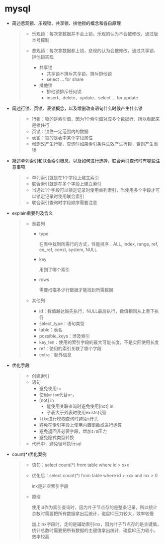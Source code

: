 # mysql

+ 简述悲观锁、乐观锁、共享锁、排他锁的概念和各自原理

  > + 乐观锁：每次拿数据并不会上锁，乐观的认为不会被修改，通过版本号控制
  >
  > + 悲观锁：每次拿数据都上锁，悲观的认为会被修改，通过共享锁、排他锁实现
  >   + 共享锁
  >     + 共享锁不排斥共享锁，排斥排他锁
  >     + select ... for share
  >   + 排他锁
  >     + 排他锁排斥任何锁
  >     + insert、delete、update、select ... for update

+ 简述行锁、页锁、表锁概念，以及增删改查语句什么时候产生什么锁

  > + 行锁：锁的是索引值，因为1个索引值对应多个数据行，所以看起来是锁住行
  > + 页锁：锁住一定范围内的数据
  > + 表锁：锁的是表中某个字段属性
  > + 增删改产生行锁，查询时如果索引条件生效产生行锁，否则产生表锁

+ 简述单列索引和联合索引概念，以及如何进行选择，联合索引查询时有哪些注意事项

  > + 单列索引就是在1个字段上建立索引
  > + 联合索引就是在多个字段上建立索引
  > + 当通过1个字段可以锁定记录时使用单列索引，当使用多个字段才可以锁定记录时使用联合索引
  > + 联合索引查询时字段顺序需要注意

+ explain重要列及含义

  > + 重要列
  >
  >   + type
  >
  >     在表中找到所需行的方式，性能排序：ALL, index,  range, ref, eq_ref, const, system, NULL
  >
  >   + key
  >
  >     用到了哪个索引
  >
  >   + rows
  >
  >     需要扫描多少行数据才能找到所需数据
  >
  > + 其他列
  >
  >   + id：数值越达越先执行，NULL最后执行，数值相同从上至下执行
  >   + select_type：语句类型
  >   + table：表名
  >   + possible_keys：涉及索引
  >   + key_len：使用的索引字段的最大可能长度，不是实际使用长度
  >   + ref：使用的索引关联了哪个字段
  >   + extra：额外信息

+ 优化手段

  > + 创建索引
  > + 语句
  >   + 避免使用`!=`
  >   + 使用`union`代替`or`，
  >   + [not] in
  >     + 能使用关联查询时避免使用[not] in
  >     + 子表大于外表时使用exists代替
  >   + `like`进行模糊查询时避免`%`开头
  >   + 避免在索引字段上使用内置函数或进行运算
  >   + 避免返回非必要字段，增加`I/O`压力
  >   + 避免隐式类型转换
  > + 代码中，避免循环执行sql

+ count(*)优化案例

  > + 语句：select count(*) from table where id > xxx
  >
  > + 优化后：select count(*) from table where id > xxx and inx > 0
  >
  >   inx是非空索引字段
  >
  > + 原理
  >
  >   使用id作为索引查询时，因为叶子节点存的是整条记录，所以统计总数时需要把所有数据拿出后统计，磁盘IO压力较大，效率较慢
  >
  >   加上inx字段时，走的是辅助索引inx，因为叶子节点存的是主键值，统计总数时需要把所有数据的主键值拿出统计，磁盘IO压力较小，效率较高
  >
  
  
